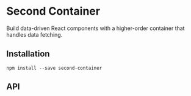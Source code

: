 # Second Container

Build data-driven React components with a higher-order container that handles data fetching.

## Installation

```
npm install --save second-container
```

## API
